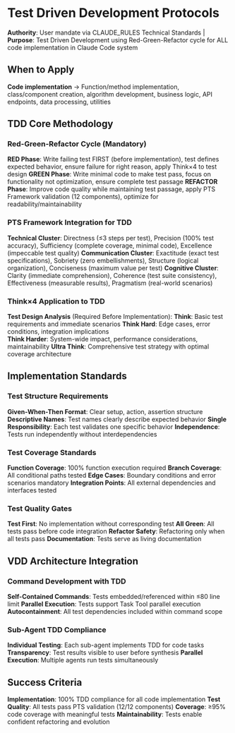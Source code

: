 # Test Driven Development Protocols

**Authority**: User mandate via CLAUDE_RULES Technical Standards | **Purpose**: Test Driven Development using Red-Green-Refactor cycle for ALL code implementation in Claude Code system

## When to Apply
**Code implementation** → Function/method implementation, class/component creation, algorithm development, business logic, API endpoints, data processing, utilities

## TDD Core Methodology

### Red-Green-Refactor Cycle (Mandatory)
**RED Phase**: Write failing test FIRST (before implementation), test defines expected behavior, ensure failure for right reason, apply Think×4 to test design
**GREEN Phase**: Write minimal code to make test pass, focus on functionality not optimization, ensure complete test passage
**REFACTOR Phase**: Improve code quality while maintaining test passage, apply PTS Framework validation (12 components), optimize for readability/maintainability

### PTS Framework Integration for TDD
**Technical Cluster**: Directness (≤3 steps per test), Precision (100% test accuracy), Sufficiency (complete coverage, minimal code), Excellence (impeccable test quality)
**Communication Cluster**: Exactitude (exact test specifications), Sobriety (zero embellishments), Structure (logical organization), Conciseness (maximum value per test)
**Cognitive Cluster**: Clarity (immediate comprehension), Coherence (test suite consistency), Effectiveness (measurable results), Pragmatism (real-world scenarios)

### Think×4 Application to TDD
**Test Design Analysis** (Required Before Implementation):
**Think**: Basic test requirements and immediate scenarios
**Think Hard**: Edge cases, error conditions, integration implications  
**Think Harder**: System-wide impact, performance considerations, maintainability
**Ultra Think**: Comprehensive test strategy with optimal coverage architecture

## Implementation Standards

### Test Structure Requirements
**Given-When-Then Format**: Clear setup, action, assertion structure
**Descriptive Names**: Test names clearly describe expected behavior
**Single Responsibility**: Each test validates one specific behavior
**Independence**: Tests run independently without interdependencies

### Test Coverage Standards
**Function Coverage**: 100% function execution required
**Branch Coverage**: All conditional paths tested
**Edge Cases**: Boundary conditions and error scenarios mandatory
**Integration Points**: All external dependencies and interfaces tested

### Test Quality Gates
**Test First**: No implementation without corresponding test
**All Green**: All tests pass before code integration
**Refactor Safety**: Refactoring only when all tests pass
**Documentation**: Tests serve as living documentation

## VDD Architecture Integration

### Command Development with TDD
**Self-Contained Commands**: Tests embedded/referenced within ≤80 line limit
**Parallel Execution**: Tests support Task Tool parallel execution
**Autocontainment**: All test dependencies included within command scope

### Sub-Agent TDD Compliance
**Individual Testing**: Each sub-agent implements TDD for code tasks
**Transparency**: Test results visible to user before synthesis
**Parallel Execution**: Multiple agents run tests simultaneously

## Success Criteria
**Implementation**: 100% TDD compliance for all code implementation
**Test Quality**: All tests pass PTS validation (12/12 components)
**Coverage**: ≥95% code coverage with meaningful tests
**Maintainability**: Tests enable confident refactoring and evolution